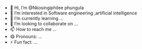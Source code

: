 - 👋 Hi, I’m @Nkosingiphilee phungula
- 👀 I’m interested in Software engineering ,artificial intelligence
- 🌱 I’m currently learning ...
- 💞️ I’m looking to collaborate on ...
- 📫 How to reach me ...
- 😄 Pronouns: ...
- ⚡ Fun fact: ...

<!---
Nkosingiphilee/Nkosingiphilee is a ✨ special ✨ repository because its `README.md` (this file) appears on your GitHub profile.
You can click the Preview link to take a look at your changes.
--->
